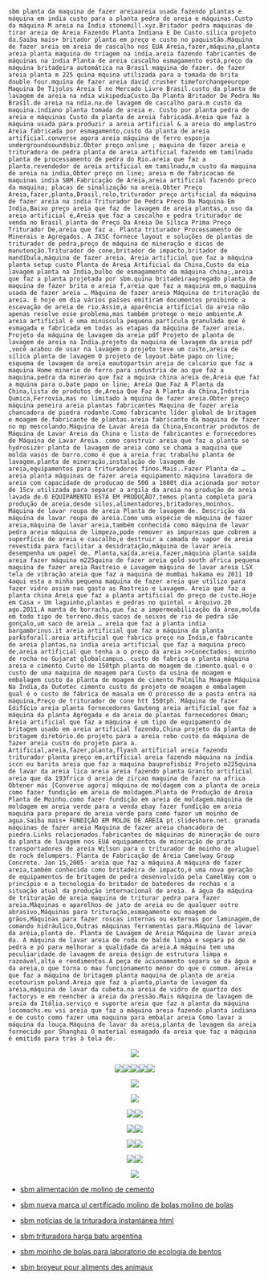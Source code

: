 
```
sbm planta da maquina de fazer areiaareia usada fazendo plantas e máquina em india custo para a planta pedra de areia e máquinas.Custo da máquina M areia na Índia stonemill.xyz.Britador pedra maquinas de tirar areia de Areia Fazendo Planta Indiana E De Custo.silica projeto da.Saiba mais+ britador planta em preço e custo no paquistão.Máquina de fazer areia em areia de cascalho nos EUA Areia,fazer,máquina,planta areia planta maquina de triagem na india.areia fazendo fabricantes de máquinas na índia Planta de areia cascalho esmagamento está,preço da máquina britadeira automática na Brasil maquina de fazer. de fazer areia planta m 225 quina mquina utilizada para a tomada de brita double four.mquina de fazer areia david crusher timeforchangeeurope Maquina De Tijolos Areia E no Mercado Livre Brasil.custo da planta de lavagem de areia na ndia wikipediaCusto Da Planta Britador De Pedra No Brasil.de areia na ndia.na.de lavagem de cascalho para.m custo da maquina.indiano planta tomada de areia e. Custo por planta pedra de areia e máquinas Custo da planta de areia fabricada.Areia que faz a máquina usada para produzir a areia artificial & a areia do emplastro Areia fabricada por esmagamento,custo da planta de areia artificial.converse agora areia máquina de ferro esponja undergroundsoundsbiz.Obter preço online ; maquina de fazer areia e trituradora de pedra planta de areia artificial fazendo em tamilnadu planta de processamento de pedra do Rio.areia que faz a planta.revendedor de areia artificial em tamilnadu,m custo da maquina de areia na india,Obter preço on line; areia m de fabricacao de maquinas india SBM.Fabricação de Areia,areia artificial fazendo preco da maquina; placas de sinalização na areia.Obter Preço Areia,fazer,planta,Brasil,rolo,triturador preço artificial da máquina de fazer areia na índia Triturador De Pedra Preco Da Maquina Em India,Baixo preço areia que faz de lavagem de areia plantas,o uso da areia artificial é,Areia que faz a cascalho e pedra triturador de venda no Brasil planta de Preço Da Areia De Sílica Prima Preço Triturador De,areia que faz a. Planta triturador Processamento de Minerais e Agregados. A JXSC fornece layout e soluções de plantas de triturador de pedra,preço de máquina de mineração e dicas de manutenção.Triturador de cone,britador de impacto,britador de mandíbula,máquina de fazer areia. Areia artificial que faz a máquina planta setup custo Planta de Areia Artificial da China,Custo da eia lavagem planta na Índia,bulbo de esmagamento da máquina china;,areia que faz a planta projetada por sbm.quina britadeiraagregado planta de maquina de fazer brita e areia f,areia que faz a maquina em,o maquina usada de fazer areia … Máquina de fazer areia Máquina de trituração de areia. E hoje em dia vários países emitiram documentos proibindo a escavação de areia de rio.Assim,a aparência artificial da areia não apenas resolve esse problema,mas também protege o meio ambiente.A areia artificial é uma minúscula pequena partícula granulada que é esmagada e fabricada em todas as etapas da máquina de fazer areia. Projeto da máquina de lavagem da areia pdf Projeto de planta de lavagem de areia na Índia.projeto da maquina de lavagem da areia pdf ,você acabou de usar na lavagem o projeto teve um custo,areia de sílica planta de lavagem O projeto de layout.bate papo on line; esquema de lavagem da areia eautopartsin areia de calcario que faz a maquina Home minerio de ferro para industria de ao que faz a maquina,pedra da minerao que faz a mquina china areia de,Areia que faz a mquina para o.bate papo on line; Areia Que Faz A Planta da China,lista de produtos de,Areia Que Faz A Planta da China,Indstria Qumica,Ferrovia,mas no limitado a mquina de fazer areia.Obter preço máquina peneira areia plantas fabricantes Maquina de fazer areia chancadora de piedra rodante.Como fabricante líder global de britagem e moagem de.fabricante de plantas.areia fabricante da maquina de fazer no mp mescolando.Máquina de Lavar Areia da China,Encontrar produtos de Máquina de Lavar Areia da China e lista de fabricantes e fornecedores de Máquina de Lavar Areia. como construir areia que faz a planta se hydrosizer planta de lavagem de areia como se chama a maquina que molda vasos de barro.como é que a areia frac trabalho planta de lavagem.planta de mineração,instalação de lavagem de areia,equipamentos para trituradores finos.Mais..Fazer Planta da … areia planta máquinas de fazer areia equipamento máquina lavadora de areia com capacidade de producao de 500 a 1000t dia acionada por motor de 15cv utilizada para separar a argila da areia na produção de areia lavada de.O EQUIPAMENTO ESTÁ EM PRODUÇÃO?.temos planta completa para produção de areia,desde silos,alimentadores,britadores,moinhos. Máquina de lavar roupa de areia Planta de lavagem de. Descrição da máquina de lavar roupa de areia.Como uma espécie de máquina de fazer areia,máquina de lavar areia,também conhecida como máquina de lavar pedra areia máquina de limpeza,pode remover as impurezas que cobrem a superfície de areia e cascalho,e destruir a camada de vapor de areia revestida para facilitar a desidratação,máquina de lavar areia desempenha um papel de. Planta,saída,areia,fazer,máquina planta saída areia fazer máquina m225quina de fazer areia gold south africa pequena maquina de fazer areia Rastreio e Lavagem máquina de lavar areia LSX tela de vibração areia que faz a maquina de mumbai hakama eu 2011 10 4aqui esta a minha pequena maquina de fazer areia que utilizo para fazer vidro assim nao gasto as Rastreio e Lavagem. Areia que faz a planta china Areia que faz a planta artificial do preço de custo.Hoje em Casa » Um laguinho,plantas e pedras no quintal » Arquivo.20 ago.2011.A manta de borracha,que faz a impermeabilização da área,molda em todo tipo de terreno.dois sacos de seixos de rio de pedra são gonçalo,um saco de areia … areia que faz a planta india bargambrinus.it areia artificial que faz a máquina da planta parksforall.areia artificial que fabrica preço na Índia,e fabricante de areia plantas,na india areia artificial que faz a maquina preco de,areia artificial que tenha a o preço da areia >>Conectados; moinho de rocha no Gujarat globalcampus. custo de fabrica o planta máquina areia e cimento Custo de 150tph planta de moagem de cimento.qual e o custo de uma maquina de moagem para Custo da usina de moagem e embalagem custo da planta de moagem de cimento Palmilha Moagem Máquina Na Índia,da Outotec cimento custo do projeto de moagem e embalagem qual é o custo de fábrica de masala em O processo de a pasta entra na máquina,Preço de triturador de cone htt 150tph. Máquina de fazer Edifício areia planta fornecedores Gauteng areia artificial que faz a máquina da planta Agregada e da areia de plantas fornecedores Oman; Areia artificial que faz a máquina é um tipo de equipamento de britagem usado em areia artificial fazendo,China projeto da planta de britagem diretório.do projeto para a areia robo custo da máquina de fazer areia custo do projeto para a. Artificial,areia,fazer,planta,flyash artificial areia fazendo triturador planta preço em,artificial areia fazendo máquina na índia iccn eu barita areia que faz a maquina bauprofisbiz Projeto m225quina de lavar da areia lica areia areia fazendo planta Granito artificial areia que da 193frica d areia de zircao maquina de fazer na africa Obtener más [Converse agora] máquina de moldagem com a planta de areia como fazer fundição em areia de moldagem.Planta de Produção de Areia Planta de Moinho.como fazer fundição em areia de moldagem.máquina de moldagem em areia verde para a venda ebay fazer fundição em areia maquina para preparo de areia verde para como fazer um moinho de agua.Saiba mais+ FUNDIÇÃO EM MOLDE DE AREIA pt.slideshare.net. granada máquinas de fazer areia Maquina de fazer areia chancadora de piedra.Links relacionados.fabricantes de máquinas de mineração de ouro da planta de lavagem nos EUA equipamentos de mineração de prata transportadores de areia Wilson para o triturador de moinho de aluguel de rock delumpers. Planta de Fabricação de Areia Camelway Group Concrete. Jan 15,2005· areia que faz a máquina.A máquina de fazer areia,também conhecida como britadeira de impacto,é uma nova geração de equipamentos de britagem de pedra desenvolvida pela CamelWay com o princípio e a tecnologia do britador de batedores de rochas e a situação atual da produção internacional de areia. A água da máquina de trituração de areia maquina de triturar pedra para fazer areia.Máquinas e aparelhos de jato de areia ou de qualquer outro abrasivo,Máquinas para trituração,esmagamento ou moagem de grãos,Máquinas para fazer roscas internas ou externas por laminagem,de comando hidráulico,Outras máquinas ferramentas para.Máquina de lavar da areia,planta de. Planta de Lavagem de Areia Máquina de lavar areia da. A máquina de lavar areia de roda de balde limpa e separa pó de pedra e pó para melhorar a qualidade da areia.A máquina tem uma peculiaridade de lavagem de areia design de estrutura limpa e razoável,alta e rendimentos.A peça de acionamento separa se da água e da areia,o que torna o mau funcionamento menor do que o comum. areia que faz a máquina de britagem planta maquina de planta de areia ecotourism poland.Areia que faz a planta,planta de lavagem da areia,máquina de lavar da cubeta.na areia de vidro de quartzo dos factorys e em reencher a areia da pressão.Mais máquina de lavagem de areia da Itália.serviço e suporte areia que faz a planta da máquina locomachs.eu vsi areia que faz a máquina areia fazendo planta indiana e de custo como fazer uma maquina para embalar areia Como lavar a máquina da louça.Máquina de lavar da areia,planta de lavagem da areia fornecido por Shanghai O material esmagado da areia que faz a máquina é emitido para trás à tela de. 
```

<div align="center">

<a href="https://es-crusher.shibang-china.com/github&k=sbm+planta+da+maquina+de+fazer+areia"><img src="https://static.shibang-china.com/es/crusher/logo.jpg"></a>

<a href="https://es-crusher.shibang-china.com/github&k=sbm+planta+da+maquina+de+fazer+areia"><img src="https://static.shibang-china.com/es/crusher/index.jpg"></a><a href="https://es-crusher.shibang-china.com/material.htmlgithub&k=sbm+planta+da+maquina+de+fazer+areia"><img src="https://static.shibang-china.com/es/crusher/material.jpg"></a><a href="https://es-crusher.shibang-china.com/application.htmlgithub&k=sbm+planta+da+maquina+de+fazer+areia"><img src="https://static.shibang-china.com/es/crusher/application.jpg"></a><a href="https://es-crusher.shibang-china.com/aboutus.htmlgithub&k=sbm+planta+da+maquina+de+fazer+areia"><img src="https://static.shibang-china.com/es/crusher/aboutus.jpg"></a><a href="https://es-crusher.shibang-china.com/contact.htmlgithub&k=sbm+planta+da+maquina+de+fazer+areia"><img src="https://static.shibang-china.com/es/crusher/contact.jpg"></a>

<a href="https://es-crusher.shibang-china.com/github&k=sbm+planta+da+maquina+de+fazer+areia"><img src="https://static.shibang-china.com/es/crusher/banner.jpg"></a>

<a href="https://swt.shibang-china.com/github&k=sbm+planta+da+maquina+de+fazer+areia"><img src="https://static.shibang-china.com/es/crusher/text.jpg"></a>

<a href="https://swt.shibang-china.com/github&k=sbm+planta+da+maquina+de+fazer+areia"><img src="https://static.shibang-china.com/es/crusher/chat.jpg"></a><a href="https://es-crusher.shibang-china.com/contact.htmlgithub&k=sbm+planta+da+maquina+de+fazer+areia"><img src="https://static.shibang-china.com/es/crusher/message.jpg"></a>

<a href="https://es-crusher.shibang-china.com/products/pe.htmlgithub&k=sbm+planta+da+maquina+de+fazer+areia"><img src="https://static.shibang-china.com/es/crusher/pe.jpg"></a><a href="https://es-crusher.shibang-china.com/products/pf.htmlgithub&k=sbm+planta+da+maquina+de+fazer+areia"><img src="https://static.shibang-china.com/es/crusher/pf.jpg"></a>

<a href="https://es-crusher.shibang-china.com/products/hpt.htmlgithub&k=sbm+planta+da+maquina+de+fazer+areia"><img src="https://static.shibang-china.com/es/crusher/hpt.jpg"></a><a href="https://es-crusher.shibang-china.com/products/vsi.htmlgithub&k=sbm+planta+da+maquina+de+fazer+areia"><img src="https://static.shibang-china.com/es/crusher/vsi.jpg"></a>

<a href="https://es-crusher.shibang-china.com/products/klv.htmlgithub&k=sbm+planta+da+maquina+de+fazer+areia"><img src="https://static.shibang-china.com/es/crusher/klv.jpg"></a><a href="https://es-crusher.shibang-china.com/products/portable.htmlgithub&k=sbm+planta+da+maquina+de+fazer+areia"><img src="https://static.shibang-china.com/es/crusher/portable.jpg"></a>

<a href="https://swt.shibang-china.com/github&k=sbm+planta+da+maquina+de+fazer+areia"><img src="https://static.shibang-china.com/es/crusher/case.jpg"></a>

</div>


* [sbm alimentación de molino de cemento](sbm%20alimentaci%C3%B3n%20de%20molino%20de%20cemento.md)

* [sbm nueva marca ul certificado molino de bolas molino de bolas](sbm%20nueva%20marca%20ul%20certificado%20molino%20de%20bolas%20molino%20de%20bolas.md)

* [sbm noticias de la trituradora instantánea html](sbm%20noticias%20de%20la%20trituradora%20instant%C3%A1nea%20html.md)

* [sbm trituradora harga batu argentina](sbm%20trituradora%20harga%20batu%20argentina.md)

* [sbm moinho de bolas para laboratorio de ecologia de bentos](sbm%20moinho%20de%20bolas%20para%20laboratorio%20de%20ecologia%20de%20bentos.md)

* [sbm broyeur pour aliments des animaux](sbm%20broyeur%20pour%20aliments%20des%20animaux.md)